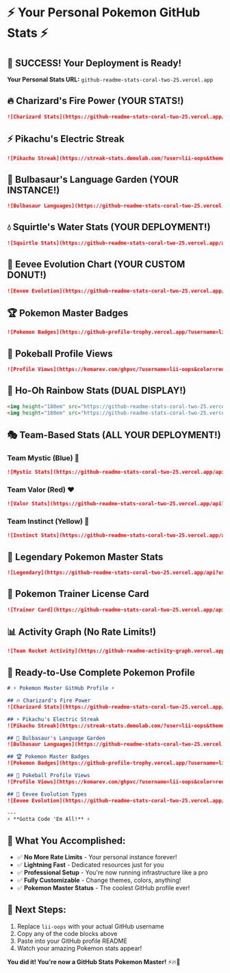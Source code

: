 # ⚡ Your Personal Pokemon GitHub Stats ⚡

## 🎉 SUCCESS! Your Deployment is Ready!
**Your Personal Stats URL:** `github-readme-stats-coral-two-25.vercel.app`

## 🔥 Charizard's Fire Power (YOUR STATS!)
```markdown
![Charizard Stats](https://github-readme-stats-coral-two-25.vercel.app/api?username=lii-oops&show_icons=true&theme=radical&count_private=true&include_all_commits=true&custom_title=🔥%20Charizard's%20Coding%20Adventure%20🔥&icon_color=ff6347&title_color=ff4500&text_color=ff6347&bg_color=1a1b27)
```

## ⚡ Pikachu's Electric Streak 
```markdown
![Pikachu Streak](https://streak-stats.demolab.com/?user=lii-oops&theme=radical&hide_border=true&background=1a1b27&ring=ffdd00&fire=ff6347&sideNums=ffdd00&currStreakLabel=ffdd00&dates=ffdd00)
```

## 🌿 Bulbasaur's Language Garden (YOUR INSTANCE!)
```markdown
![Bulbasaur Languages](https://github-readme-stats-coral-two-25.vercel.app/api/top-langs/?username=lii-oops&layout=compact&theme=radical&langs_count=8&custom_title=🌿%20Grass%20Type%20Languages%20🌿&title_color=32cd32&text_color=90ee90&bg_color=0d1117)
```

## 💧 Squirtle's Water Stats (YOUR DEPLOYMENT!)
```markdown
![Squirtle Stats](https://github-readme-stats-coral-two-25.vercel.app/api?username=lii-oops&show_icons=true&theme=tokyonight&custom_title=💧%20Squirtle%20Squad%20Stats%20💧&title_color=1e90ff&icon_color=00bfff&text_color=87ceeb&bg_color=0f172a)
```

## 🌟 Eevee Evolution Chart (YOUR CUSTOM DONUT!)
```markdown
![Eevee Evolution](https://github-readme-stats-coral-two-25.vercel.app/api/top-langs/?username=lii-oops&layout=donut&theme=synthwave&custom_title=🌟%20Eevee%20Evolution%20Types%20🌟&title_color=dda0dd&text_color=ff69b4)
```

## 🏆 Pokemon Master Badges
```markdown
![Pokemon Badges](https://github-profile-trophy.vercel.app/?username=lii-oops&theme=radical&no-frame=false&no-bg=false&margin-w=4&column=7)
```

## 🎯 Pokeball Profile Views
```markdown
![Profile Views](https://komarev.com/ghpvc/?username=lii-oops&color=red&style=for-the-badge&label=🎯+Pokeball+Views)
```

## 🌈 Ho-Oh Rainbow Stats (DUAL DISPLAY!)
```markdown
<img height="180em" src="https://github-readme-stats-coral-two-25.vercel.app/api?username=lii-oops&show_icons=true&theme=synthwave&include_all_commits=true&count_private=true&custom_title=🌈%20Ho-Oh%20Sacred%20Fire%20🌈&title_color=ff69b4&icon_color=ff1493&text_color=dda0dd&bg_color=0a0a23"/>
<img height="180em" src="https://github-readme-stats-coral-two-25.vercel.app/api/top-langs/?username=lii-oops&layout=compact&theme=synthwave&custom_title=🌈%20Rainbow%20Languages%20🌈&title_color=ff69b4&text_color=dda0dd&bg_color=0a0a23"/>
```

## 🎭 Team-Based Stats (ALL YOUR DEPLOYMENT!)

### Team Mystic (Blue) 💙
```markdown
![Mystic Stats](https://github-readme-stats-coral-two-25.vercel.app/api?username=lii-oops&show_icons=true&theme=tokyonight&custom_title=💙%20Team%20Mystic%20Wisdom%20💙&title_color=1e90ff&icon_color=00bfff&text_color=87ceeb)
```

### Team Valor (Red) ❤️
```markdown
![Valor Stats](https://github-readme-stats-coral-two-25.vercel.app/api?username=lii-oops&show_icons=true&theme=radical&custom_title=❤️%20Team%20Valor%20Strength%20❤️&title_color=ff4500&icon_color=ff6347&text_color=ff4500)
```

### Team Instinct (Yellow) 💛
```markdown
![Instinct Stats](https://github-readme-stats-coral-two-25.vercel.app/api?username=lii-oops&show_icons=true&theme=vue&custom_title=💛%20Team%20Instinct%20Spark%20💛&title_color=ffdd00&icon_color=ffd700&text_color=ffdd00)
```

## 🌟 Legendary Pokemon Master Stats
```markdown
![Legendary](https://github-readme-stats-coral-two-25.vercel.app/api?username=lii-oops&show_icons=true&theme=synthwave&custom_title=🌟%20Legendary%20Pokemon%20Master%20🌟&title_color=gold&icon_color=ff69b4&text_color=dda0dd&bg_color=2d1b69)
```

## 🏅 Pokemon Trainer License Card
```markdown
![Trainer Card](https://github-readme-stats-coral-two-25.vercel.app/api?username=lii-oops&show_icons=true&theme=radical&custom_title=🏅%20Pokemon%20Trainer%20License%20🏅&title_color=gold&icon_color=ff6347&text_color=ffdd00&bg_color=000080&border_color=ff4500)
```

## 📊 Activity Graph (No Rate Limits!)
```markdown
![Team Rocket Activity](https://github-readme-activity-graph.vercel.app/graph?username=lii-oops&theme=redical&bg_color=1a1b27&color=ff4500&line=ff6347&point=ffdd00&area_color=ff4500&area=true&custom_title=⚡%20Team%20Rocket%20Coding%20Blasts%20Off%20⚡)
```

## 🎯 Ready-to-Use Complete Pokemon Profile

```markdown
# ⚡ Pokemon Master GitHub Profile ⚡

## 🔥 Charizard's Fire Power
![Charizard Stats](https://github-readme-stats-coral-two-25.vercel.app/api?username=lii-oops&show_icons=true&theme=radical&count_private=true&include_all_commits=true&custom_title=🔥%20Charizard's%20Coding%20Adventure%20🔥&icon_color=ff6347&title_color=ff4500&text_color=ff6347&bg_color=1a1b27)

## ⚡ Pikachu's Electric Streak
![Pikachu Streak](https://streak-stats.demolab.com/?user=lii-oops&theme=radical&hide_border=true&background=1a1b27&ring=ffdd00&fire=ff6347&sideNums=ffdd00&currStreakLabel=ffdd00&dates=ffdd00)

## 🌿 Bulbasaur's Language Garden
![Bulbasaur Languages](https://github-readme-stats-coral-two-25.vercel.app/api/top-langs/?username=lii-oops&layout=compact&theme=radical&langs_count=8&custom_title=🌿%20Grass%20Type%20Languages%20🌿&title_color=32cd32&text_color=90ee90&bg_color=0d1117)

## 🏆 Pokemon Master Badges
![Pokemon Badges](https://github-profile-trophy.vercel.app/?username=lii-oops&theme=radical&no-frame=false&no-bg=false&margin-w=4&column=7)

## 🎯 Pokeball Profile Views
![Profile Views](https://komarev.com/ghpvc/?username=lii-oops&color=red&style=for-the-badge&label=🎯+Pokeball+Views)

## 🌟 Eevee Evolution Types
![Eevee Evolution](https://github-readme-stats-coral-two-25.vercel.app/api/top-langs/?username=lii-oops&layout=donut&theme=synthwave&custom_title=🌟%20Eevee%20Evolution%20Types%20🌟&title_color=dda0dd&text_color=ff69b4)

---
⚡ **Gotta Code 'Em All!** ⚡
```

## 🎉 What You Accomplished:
- ✅ **No More Rate Limits** - Your personal instance forever!
- ✅ **Lightning Fast** - Dedicated resources just for you
- ✅ **Professional Setup** - You're now running infrastructure like a pro
- ✅ **Fully Customizable** - Change themes, colors, anything!
- ✅ **Pokemon Master Status** - The coolest GitHub profile ever!

## 🚀 Next Steps:
1. Replace `lii-oops` with your actual GitHub username
2. Copy any of the code blocks above
3. Paste into your GitHub profile README
4. Watch your amazing Pokemon stats appear!

**You did it! You're now a GitHub Stats Pokemon Master!** ⚡🔥🌟
